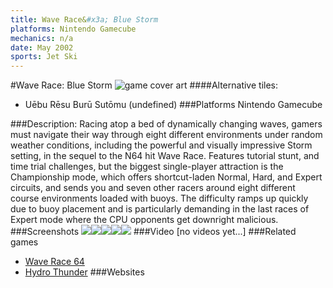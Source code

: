 ```yaml
---
title: Wave Race&#x3a; Blue Storm
platforms: Nintendo Gamecube
mechanics: n/a
date: May 2002
sports: Jet Ski
---
```

#Wave Race: Blue Storm
![game cover art](//images.igdb.com/igdb/image/upload/t_cover_big/qm97mjuzzw0tzsno1xmm.jpg "Logo Title Text 1")
####Alternative tiles:
* Uēbu Rēsu Burū Sutōmu (undefined)
###Platforms
Nintendo Gamecube

###Description:
Racing atop a bed of dynamically changing waves, gamers must navigate their way through eight different environments under random weather conditions, including the powerful and visually impressive Storm setting, in the sequel to the N64 hit Wave Race. Features tutorial stunt, and time trial challenges, but the biggest single-player attraction is the Championship mode, which offers shortcut-laden Normal, Hard, and Expert circuits, and sends you and seven other racers around eight different course environments loaded with buoys. The difficulty ramps up quickly due to buoy placement and is particularly demanding in the last races of Expert mode where the CPU opponents get downright malicious.
###Screenshots
<a target="_blank" rel="noopener noreferrer" href="//images.igdb.com/igdb/image/upload/t_cover_big/mjcddspepcoieg2aorlr.jpg"><img src="//images.igdb.com/igdb/image/upload/t_thumb/mjcddspepcoieg2aorlr.jpg"/></a><a target="_blank" rel="noopener noreferrer" href="//images.igdb.com/igdb/image/upload/t_cover_big/ct3ukqcp0afz4yl2gxzx.jpg"><img src="//images.igdb.com/igdb/image/upload/t_thumb/ct3ukqcp0afz4yl2gxzx.jpg"/></a><a target="_blank" rel="noopener noreferrer" href="//images.igdb.com/igdb/image/upload/t_cover_big/ocgbgomfdn12qpgcmgfv.jpg"><img src="//images.igdb.com/igdb/image/upload/t_thumb/ocgbgomfdn12qpgcmgfv.jpg"/></a><a target="_blank" rel="noopener noreferrer" href="//images.igdb.com/igdb/image/upload/t_cover_big/zkgebde9dxi3tcbv6zqh.jpg"><img src="//images.igdb.com/igdb/image/upload/t_thumb/zkgebde9dxi3tcbv6zqh.jpg"/></a><a target="_blank" rel="noopener noreferrer" href="//images.igdb.com/igdb/image/upload/t_cover_big/wwlbqd7ooiumtnlrutcg.jpg"><img src="//images.igdb.com/igdb/image/upload/t_thumb/wwlbqd7ooiumtnlrutcg.jpg"/></a>
###Video
[no videos yet...]
###Related games
* [Wave Race 64](/games/wave-race-64-3629/)
* [Hydro Thunder](/games/hydro-thunder-3370/)
###Websites

